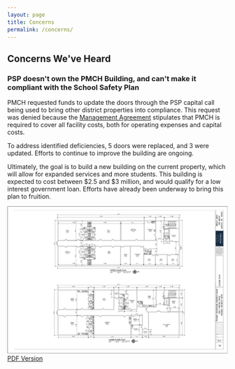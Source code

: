 ```yaml
---
layout: page
title: Concerns
permalink: /concerns/
---
```


## Concerns We've Heard

### PSP doesn't own the PMCH Building, and can't make it compliant with the School Safety Plan

PMCH requested funds to update the doors through the PSP capital call being used to bring other district properties into compliance. This request was denied because the [Management Agreement](assets/files/2023-2024_Mgt_Agreement_Amendment.pdf) stipulates that PMCH is required to cover all facility costs, both for operating expenses and capital costs.

To address identified deficiencies, 5 doors were replaced, and 3 were updated. Efforts to continue to improve the building are ongoing.

Ultimately, the goal is to build a new building on the current property, which will allow for expanded services and more students. This building is expected to cost between $2.5 and $3 million, and would qualify for a low interest government loan. Efforts have already been underway to bring this plan to fruition.

![New Building Floorplan](/assets/images/floor_plan.png)
[PDF Version](/assets/files/Petoskey_Montessori_20230619.pdf)